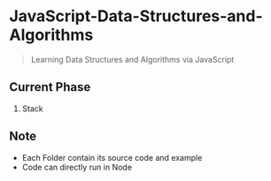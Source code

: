 # JavaScript-Data-Structures-and-Algorithms

> Learning Data Structures and Algorithms via JavaScript

## Current Phase

1. Stack

## Note

* Each Folder contain its source code and example
* Code can directly run in Node
